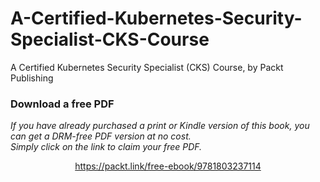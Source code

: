 # A-Certified-Kubernetes-Security-Specialist-CKS-Course
A Certified Kubernetes Security Specialist (CKS) Course, by Packt Publishing
### Download a free PDF

 <i>If you have already purchased a print or Kindle version of this book, you can get a DRM-free PDF version at no cost.<br>Simply click on the link to claim your free PDF.</i>
<p align="center"> <a href="https://packt.link/free-ebook/9781803237114">https://packt.link/free-ebook/9781803237114 </a> </p>